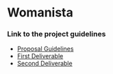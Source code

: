 # Womanista

### Link to the project guidelines
* [Proposal Guidelines](https://raw.githubusercontent.com/Fatima-Shahid11/Womanista-1/main/assets/Proposal.Guidelines.docx)
* [First Deliverable](https://raw.githubusercontent.com/Fatima-Shahid11/Womanista-1/main/assets/deliverable.1.planning.requirement.docx)
* [Second Deliverable](https://raw.githubusercontent.com/Fatima-Shahid11/Womanista-1/main/assets/Second.Deliverable.Development.1.1.docx)




